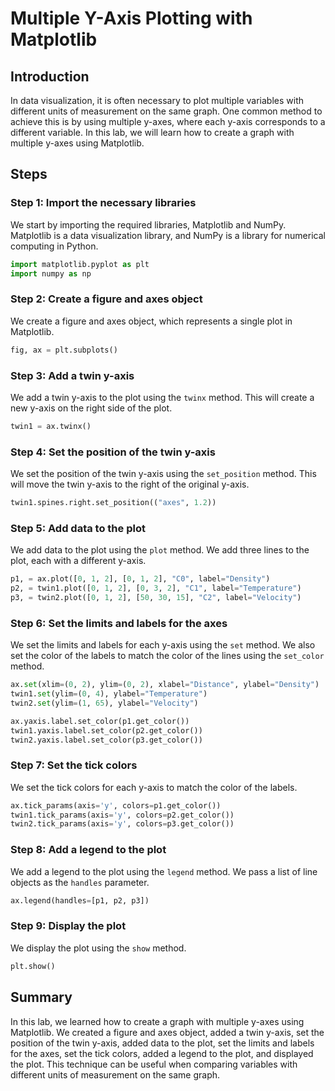 # Multiple Y-Axis Plotting with Matplotlib

## Introduction

In data visualization, it is often necessary to plot multiple variables with different units of measurement on the same graph. One common method to achieve this is by using multiple y-axes, where each y-axis corresponds to a different variable. In this lab, we will learn how to create a graph with multiple y-axes using Matplotlib.

## Steps

### Step 1: Import the necessary libraries

We start by importing the required libraries, Matplotlib and NumPy. Matplotlib is a data visualization library, and NumPy is a library for numerical computing in Python.

```python
import matplotlib.pyplot as plt
import numpy as np
```

### Step 2: Create a figure and axes object

We create a figure and axes object, which represents a single plot in Matplotlib.

```python
fig, ax = plt.subplots()
```

### Step 3: Add a twin y-axis

We add a twin y-axis to the plot using the `twinx` method. This will create a new y-axis on the right side of the plot.

```python
twin1 = ax.twinx()
```

### Step 4: Set the position of the twin y-axis

We set the position of the twin y-axis using the `set_position` method. This will move the twin y-axis to the right of the original y-axis.

```python
twin1.spines.right.set_position(("axes", 1.2))
```

### Step 5: Add data to the plot

We add data to the plot using the `plot` method. We add three lines to the plot, each with a different y-axis.

```python
p1, = ax.plot([0, 1, 2], [0, 1, 2], "C0", label="Density")
p2, = twin1.plot([0, 1, 2], [0, 3, 2], "C1", label="Temperature")
p3, = twin2.plot([0, 1, 2], [50, 30, 15], "C2", label="Velocity")
```

### Step 6: Set the limits and labels for the axes

We set the limits and labels for each y-axis using the `set` method. We also set the color of the labels to match the color of the lines using the `set_color` method.

```python
ax.set(xlim=(0, 2), ylim=(0, 2), xlabel="Distance", ylabel="Density")
twin1.set(ylim=(0, 4), ylabel="Temperature")
twin2.set(ylim=(1, 65), ylabel="Velocity")

ax.yaxis.label.set_color(p1.get_color())
twin1.yaxis.label.set_color(p2.get_color())
twin2.yaxis.label.set_color(p3.get_color())
```

### Step 7: Set the tick colors

We set the tick colors for each y-axis to match the color of the labels.

```python
ax.tick_params(axis='y', colors=p1.get_color())
twin1.tick_params(axis='y', colors=p2.get_color())
twin2.tick_params(axis='y', colors=p3.get_color())
```

### Step 8: Add a legend to the plot

We add a legend to the plot using the `legend` method. We pass a list of line objects as the `handles` parameter.

```python
ax.legend(handles=[p1, p2, p3])
```

### Step 9: Display the plot

We display the plot using the `show` method.

```python
plt.show()
```

## Summary

In this lab, we learned how to create a graph with multiple y-axes using Matplotlib. We created a figure and axes object, added a twin y-axis, set the position of the twin y-axis, added data to the plot, set the limits and labels for the axes, set the tick colors, added a legend to the plot, and displayed the plot. This technique can be useful when comparing variables with different units of measurement on the same graph.
